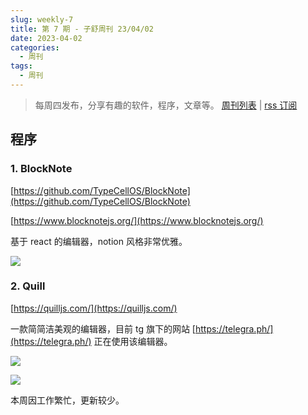 ```yaml
---
slug: weekly-7
title: 第 7 期 - 子舒周刊 23/04/02
date: 2023-04-02
categories:
  - 周刊
tags:
  - 周刊
---
```


> 每周四发布，分享有趣的软件，程序，文章等。 [周刊列表](/categories/周刊/) | [rss 订阅](/categories/周刊/index.xml)

## 程序

### 1. BlockNote

[https://github.com/TypeCellOS/BlockNote](https://github.com/TypeCellOS/BlockNote)

[https://www.blocknotejs.org/](https://www.blocknotejs.org/)

基于 react 的编辑器，notion 风格非常优雅。

![](https://lovezsh.notion.site/image/https%3A%2F%2Fs3-us-west-2.amazonaws.com%2Fsecure.notion-static.com%2Fe9c3c581-5e5e-411b-a268-591ceaa9512f%2FUntitled.png?table=block&amp;id=7aaa8b7a-67b8-4ac1-82d7-3536be9c9e4a&amp;spaceId=a9c4a6f2-bae6-4ad1-9cee-1d02d7bf4f2f&amp;width=2000&amp;userId=&amp;cache=v2)

### 2. Quill

[https://quilljs.com/](https://quilljs.com/)

一款简简洁美观的编辑器，目前 tg 旗下的网站 [https://telegra.ph/](https://telegra.ph/) 正在使用该编辑器。

![](https://lovezsh.notion.site/image/https%3A%2F%2Fs3-us-west-2.amazonaws.com%2Fsecure.notion-static.com%2F729fa48c-1d9c-4382-94c3-2138f2f51b86%2FUntitled.png?table=block&amp;id=cf919abb-55b2-4ad9-8aaf-8e03ec8bdd55&amp;spaceId=a9c4a6f2-bae6-4ad1-9cee-1d02d7bf4f2f&amp;width=2000&amp;userId=&amp;cache=v2)

![](https://lovezsh.notion.site/image/https%3A%2F%2Fs3-us-west-2.amazonaws.com%2Fsecure.notion-static.com%2Febda608a-5e96-4022-95e0-f949db4dae75%2FUntitled.png?table=block&amp;id=d352c662-a6b2-4be5-b24f-0fd8e5d5619c&amp;spaceId=a9c4a6f2-bae6-4ad1-9cee-1d02d7bf4f2f&amp;width=2000&amp;userId=&amp;cache=v2)

本周因工作繁忙，更新较少。
